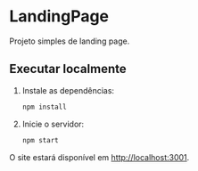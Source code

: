 # LandingPage

Projeto simples de landing page.

## Executar localmente

1. Instale as dependências:
   ```bash
   npm install
   ```
2. Inicie o servidor:
   ```bash
   npm start
   ```

O site estará disponível em [http://localhost:3001](http://localhost:3001).
